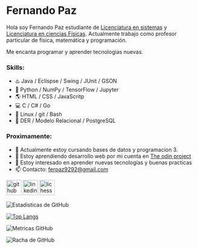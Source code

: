 # Fernando Paz

Hola soy Fernando Paz estudiante de [Licenciatura en sistemas](https://www.ungs.edu.ar/carrera/licenciatura-en-sistemas) y [Licenciatura en ciencias Físicas](https://df.uba.ar/es/futuros-estudiantes/guia-para-el-estudiante#plan-de-estudios). Actualmente trabajo como profesor particular de física, matemática y programación. 

Me encanta programar y aprender tecnologias nuevas.

### Skills: 
- :hotsprings: Java / Eclispse / Swing / JUnit / GSON
- :snake: Python / NumPy  / TensorFlow / Jupyter 
- :earth_americas: HTML / CSS / JavaScritp
- :computer: C / C# / Go
- :penguin: Linux / git / Bash
- :floppy_disk: DER / Modelo Relacional / PostgreSQL

### Proximamente:
- 🔭 Actualmente estoy cursando bases de datos y programacion 3. 
- 🌱 Estoy aprendiendo desarrollo web por mi cuenta en [The odin project](https://www.theodinproject.com/)
- 👯 Estoy interesado en aprender nuevas tecnologías y buenas practicas 
- 📫 Contacto: ferpaz9292@gmail.com 


[<img src='https://cdn.jsdelivr.net/npm/simple-icons@3.0.1/icons/github.svg' alt='github' height='40'>](https://github.com/fernandopaz1)  [<img src='https://cdn.jsdelivr.net/npm/simple-icons@3.0.1/icons/linkedin.svg' alt='linkedin' height='40'>](https://www.linkedin.com/in//ferpaz/)  [<img src='https://upload.wikimedia.org/wikipedia/commons/e/e4/Lichess_new_logo.png' alt='lichess' height='40'>](https://lichess.org/@/fernandopaz1)  

![Estadisticas de GitHub](https://github-readme-stats.vercel.app/api?username=fernandopaz1&show_icons=true&count_private=true)  

[![Top Langs](https://github-readme-stats.vercel.app/api/top-langs/?username=fernandopaz1&layout=compact)](https://github.com/anuraghazra/github-readme-stats)

![Metricas GitHub](https://metrics.lecoq.io/fernandopaz1)  

![Racha de GitHub](https://github-readme-streak-stats.herokuapp.com/?user=fernandopaz1)  

